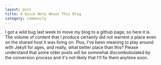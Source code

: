 ```yaml
---
layout: post
title: A Quick Note About This Blog
category: community
---
```


I got a wild bug last week to move my blog to a github page, so here it is. The volume of content that I produce certainly did not warrent a place even on the shared host it was living on. Plus, I've been meaning to play around with Jekyll for ages, and really, what better place than this? Please understand that some older posts will be somewhat discombobulated by the conversion process and it's not likely that I'll fix them anytime soon.